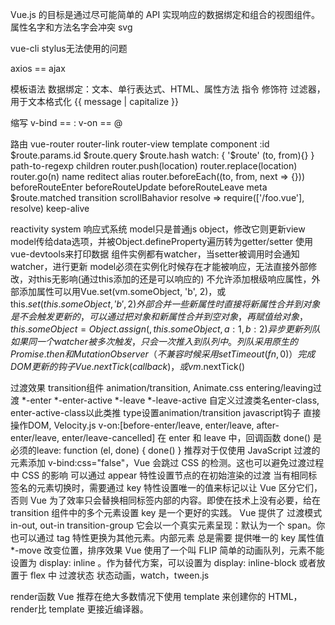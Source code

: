 

Vue.js 的目标是通过尽可能简单的 API 实现响应的数据绑定和组合的视图组件。
属性名字和方法名字会冲突
svg

vue-cli
    stylus无法使用的问题

axios == ajax


模板语法
    数据绑定：文本、单行表达式、HTML、属性方法
    指令
    修饰符
    过滤器，用于文本格式化
        {{ message | capitalize }}
        <div v-bind:id="rawId | formatId"></div>
    缩写
        v-bind == :
        v-on == @




路由
    vue-router
        router-link
        router-view
        template
        component
        :id
        $route.params.id
        $route.query
        $route.hash
        watch: { '$route' (to, from){} }
        path-to-regexp
        children
        router.push(location)
        router.replace(location)
        router.go(n)
        name
        reditect
        alias
        router.beforeEach((to, from, next => {}))
        beforeRouteEnter
        beforeRouteUpdate
        beforeRouteLeave
        meta
        $route.matched
        transition
        scrollBahavior
        resolve => require(['/foo.vue'], resolve)
        keep-alive



reactivity system 响应式系统
    model只是普通js object，修改它则更新view
    model传给data选项，并被Object.defineProperty遍历转为getter/setter
    使用vue-devtools来打印数据
    组件实例都有watcher，当setter被调用时会通知watcher，进行更新
    model必须在实例化时候存在才能被响应，无法直接外部修改，对this无影响(通过this添加的还是可以响应的)
    不允许添加根级响应属性，外部添加属性可以用Vue.set(vm.someObject, 'b', 2)，或this.$set(this.someObject,'b',2)
    外部合并一些新属性时直接将新属性合并到对象是不会触发更新的，可以通过把对象和新属性合并到空对象，再赋值给对象，this.someObject = Object.assign({}, this.someObject, { a: 1, b: 2 })
    异步更新列队
        如果同一个 watcher 被多次触发，只会一次推入到队列中。列队采用原生的 Promise.then 和 MutationObserver（不兼容时候采用setTimeout(fn, 0)）
        完成DOM更新的钩子Vue.nextTick(callback)，或vm.$nextTick()

过渡效果
    transition组件 animation/transition, Animate.css
        entering/leaving过渡
            *-enter
            *-enter-active
            *-leave
            *-leave-active
        自定义过渡类名enter-class, enter-active-class以此类推
        type设置animation/transition
    javascript钩子 直接操作DOM, Velocity.js 
        v-on:[before-enter/leave, enter/leave, after-enter/leave, enter/leave-cancelled]
        在 enter 和 leave 中，回调函数 done() 是必须的leave: function (el, done) {    done() }
        推荐对于仅使用 JavaScript 过渡的元素添加 v-bind:css="false"，Vue 会跳过 CSS 的检测。这也可以避免过渡过程中 CSS 的影响
    可以通过 appear 特性设置节点的在初始渲染的过渡
    当有相同标签名的元素切换时，需要通过 key 特性设置唯一的值来标记以让 Vue 区分它们，否则 Vue 为了效率只会替换相同标签内部的内容。即使在技术上没有必要，给在 transition 组件中的多个元素设置 key 是一个更好的实践。
    Vue 提供了 过渡模式
        in-out, out-in
    transition-group 它会以一个真实元素呈现：默认为一个 span。你也可以通过 tag 特性更换为其他元素。内部元素 总是需要 提供唯一的 key 属性值
        *-move 改变位置，排序效果
        Vue 使用了一个叫 FLIP 简单的动画队列，元素不能设置为 display: inline 。作为替代方案，可以设置为 display: inline-block 或者放置于 flex 中
    过渡状态
        状态动画，watch，tween.js

render函数
    Vue 推荐在绝大多数情况下使用 template 来创建你的 HTML，render比 template 更接近编译器。

```js


```